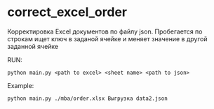 # correct_excel_order

Корректировка Excel документов по файлу json. Пробегается по строкам ищет ключ в заданой ячейке и меняет значение в другой заданной ячейке

RUN:

    python main.py <path to excel> <sheet name> <path to json>
    

Example:
   
    python main.py ./mba/order.xlsx Выгрузка data2.json

